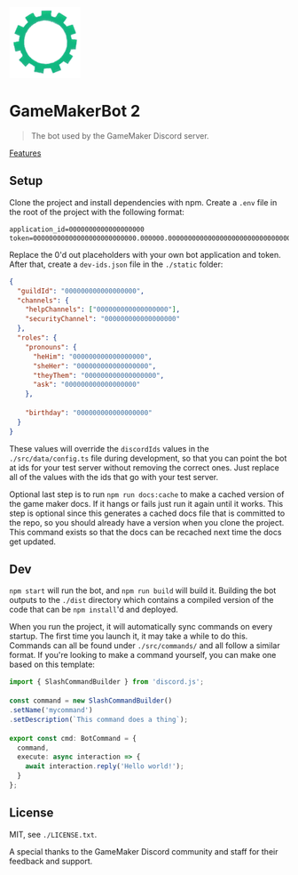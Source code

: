 ![](./media/v2-bot-image.png)

# GameMakerBot 2
> The bot used by the GameMaker Discord server.

[Features](./FEATURES.md)

## Setup
Clone the project and install dependencies with npm. Create a `.env` file in the root of the project with the following format:

```
application_id=0000000000000000000
token=00000000000000000000000000.000000.00000000000000000000000000000000000000
```

Replace the 0'd out placeholders with your own bot application and token. After that, create a `dev-ids.json` file in the `./static` folder:

```json
{
  "guildId": "000000000000000000",
  "channels": {
    "helpChannels": ["000000000000000000"],
    "securityChannel": "000000000000000000"
  },
  "roles": {
    "pronouns": {
      "heHim": "000000000000000000",
      "sheHer": "000000000000000000",
      "theyThem": "000000000000000000",
      "ask": "000000000000000000"
    },

    "birthday": "000000000000000000"
  }
}
```

These values will override the `discordIds` values in the `./src/data/config.ts` file during development, so that you can point the bot at ids for your test server without removing the correct ones. Just replace all of the values with the ids that go with your test server.

Optional last step is to run `npm run docs:cache` to make a cached version of the game maker docs. If it hangs or fails just run it again until it works. This step is optional since this generates a cached docs file that is committed to the repo, so you should already have a version when you clone the project. This command exists so that the docs can be recached next time the docs get updated.

## Dev

`npm start` will run the bot, and `npm run build` will build it. Building the bot outputs to the `./dist` directory which contains a compiled version of the code that can be `npm install`'d and deployed.

When you run the project, it will automatically sync commands on every startup. The first time you launch it, it may take a while to do this. Commands can all be found under `./src/commands/` and all follow a similar format. If you're looking to make a command yourself, you can make one based on this template:

```typescript
import { SlashCommandBuilder } from 'discord.js';

const command = new SlashCommandBuilder()
.setName('mycommand')
.setDescription(`This command does a thing`);

export const cmd: BotCommand = {
  command,
  execute: async interaction => {
    await interaction.reply('Hello world!');
  }
};
```

## License
MIT, see `./LICENSE.txt`.

A special thanks to the GameMaker Discord community and staff for their feedback and support.
